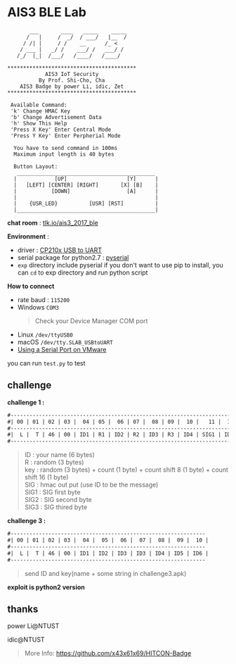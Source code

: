 # AIS3 BLE Lab

```
       ___       ____   _____    _____
      /   |     /  _/  / ___/   |__  /
     / /| |     / /    __      /_ <
    / ___ |   _/ /    ___/ /   ___/ /
   /_/  |_|  /___/   /____/   /____/

*****************************************
            AIS3 IoT Security
          By Prof. Shi-Cho, Cha
    AIS3 Badge by power Li, idic, Zet
*****************************************

 Available Command:
 'k' Change HMAC Key
 'b' Change Advertisement Data
 'h' Show This Help
 'Press X Key' Enter Central Mode
 'Press Y Key' Enter Perpherial Mode

  You have to send command in 100ms
  Maximum input length is 40 bytes

  Button Layout:
   ____________________________________________
  |            [UP]                   [Y]      |
  |   [LEFT] [CENTER] [RIGHT]       [X] [B]    |
  |           [DOWN]                  [A]      |
  |                                            |
  |    {USR_LED}          [USR] [RST]          |
  |____________________________________________|
```


**chat room** : [tlk.io/ais3_2017_ble](https://tlk.io/ais3_2017_ble)

**Environment** :

- driver : [CP210x USB to UART](https://www.silabs.com/products/development-tools/software/usb-to-uart-bridge-vcp-drivers)
- serial package for python2.7 : [pyserial](https://pypi.python.org/pypi/pyserial/2.7)
- `exp` directory include pyserial if you don't want to use pip to install, you can `cd` to exp directory and run python script

**How to connect**

- rate baud : `115200`
- Windows `COM3` 
  > Check your Device Manager COM port
- Linux `/dev/ttyUSB0`
- macOS `/dev/tty.SLAB_USBtoUART`
- [Using a Serial Port on VMware](https://www.vmware.com/support/ws55/doc/ws_devices_serial_host.html)

you can run `test.py` to test

## challenge

**challenge 1 :**

``` diff
#---------------------------------------------------------------------------------------------
#| 00 | 01 | 02 | 03 |  04 | 05 |  06 | 07 |  08 | 09 |  10 |   11 |  12 |   13 |  14 |   15 |
#---------------------------------------------------------------------------------------------
#|  L |  T | 46 | 00 | ID1 | R1 | ID2 | R2 | ID3 | R3 | ID4 | SIG1 | ID5 | SIG2 | ID6 | SIG3 |
#---------------------------------------------------------------------------------------------
```

> ID   : your name  (6 bytes)  
R    : random (3 bytes)  
key  : random (3 bytes) + count (1 byte) + count shift 8 (1 byte) + count shift 16 (1 byte)  
SIG  : hmac out put (use ID to be the message)  
SIG1 : SIG first byte  
SIG2 : SIG second byte  
SIG3 : SIG thired byte  


**challenge 3  :**

```diff
#--------------------------------------------------------------
#| 00 | 01 | 02 | 03 |  04 |  05 |  06 |  07 |  08 |  09 |  10 |
#--------------------------------------------------------------
#|  L |  T | 46 | 00 | ID1 | ID2 | ID3 | ID3 | ID4 | ID5 | ID6 |
#--------------------------------------------------------------
```

> send ID and key(name + some string in challenge3.apk)

**exploit is python2 version**

## thanks

power Li@NTUST

idic@NTUST

> More Info: https://github.com/x43x61x69/HITCON-Badge
